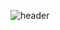 ![header](https://capsule-render.vercel.app/api?type=waving&color=auto&text=&animation=twinkling&height=200&text=Test)